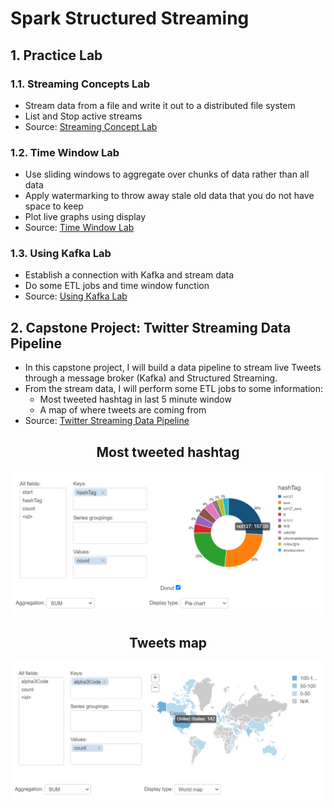 # Spark Structured Streaming
## 1. Practice Lab
### 1.1. Streaming Concepts Lab
- Stream data from a file and write it out to a distributed file system
- List and Stop active streams
- Source: [Streaming Concept Lab](https://databricks-prod-cloudfront.cloud.databricks.com/public/4027ec902e239c93eaaa8714f173bcfc/632996160314877/288086402606599/2507171090954711/latest.html)
### 1.2. Time Window Lab
- Use sliding windows to aggregate over chunks of data rather than all data
- Apply watermarking to throw away stale old data that you do not have space to keep
- Plot live graphs using display
- Source: [Time Window Lab](https://databricks-prod-cloudfront.cloud.databricks.com/public/4027ec902e239c93eaaa8714f173bcfc/632996160314877/288086402606579/2507171090954711/latest.html)
### 1.3. Using Kafka Lab
- Establish a connection with Kafka and stream data
- Do some ETL jobs and time window function
- Source: [Using Kafka Lab](https://databricks-prod-cloudfront.cloud.databricks.com/public/4027ec902e239c93eaaa8714f173bcfc/632996160314877/288086402606555/2507171090954711/latest.html)
## 2. Capstone Project: Twitter Streaming Data Pipeline
- In this capstone project, I will build a data pipeline to stream live Tweets through a message broker (Kafka) and Structured Streaming. 
- From the stream data, I will perform some ETL jobs to some information:
  - Most tweeted hashtag in last 5 minute window
  - A map of where tweets are coming from
- Source: [Twitter Streaming Data Pipeline](https://databricks-prod-cloudfront.cloud.databricks.com/public/4027ec902e239c93eaaa8714f173bcfc/632996160314877/288086402606227/2507171090954711/latest.html)
<h2 align="center">Most tweeted hashtag</h2>

![Most tweeted hashtag](./images/1.png)

<h2 align="center">Tweets map</h2>

![Tweets map](./images/2.png)

